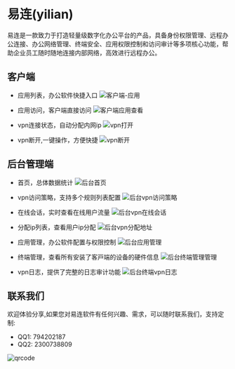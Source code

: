 # 易连(yilian)
易连是一款致力于打造轻量级数字化办公平台的产品，具备身份权限管理、远程办公连接、办公网络管理、终端安全、应用权限控制和访问审计等多项核心功能，帮助企业员工随时随地连接内部网络，高效进行远程办公。

## 客户端
- 应用列表，办公软件快捷入口
![客户端-应用](https://github.com/zyangk/changlian/assets/13983108/e998da99-fc14-491e-9b8d-2a9b11cb0e4f)

- 应用访问，客户端直接访问
![客户端应用查看](https://github.com/zyangk/changlian/assets/13983108/ce4c8397-4557-4e92-a255-963a9ef8be55)

- vpn连接状态，自动分配内网ip
![vpn打开](https://github.com/zyangk/changlian/assets/13983108/ae380400-8595-449a-a929-74bb76d8c58d)

- vpn断开,一键操作，方便快捷
![vpn断开](https://github.com/zyangk/changlian/assets/13983108/9e2ba329-5c59-4582-8e54-2a135231c1f5)


## 后台管理端
- 首页，总体数据统计
![后台首页](https://github.com/zyangk/changlian/assets/13983108/77c2b3d4-7b11-4e64-b8bf-192c985531e7)
- vpn访问策略，支持多个规则列表配置
![后台vpn访问策略](https://github.com/zyangk/changlian/assets/13983108/721fc454-8ac2-4236-9c44-34d337a03e38)

- 在线会话，实时查看在线用户流量
![后台vpn在线会话](https://github.com/zyangk/changlian/assets/13983108/c067493c-f36a-4ac8-b262-32cf6167ac7f)

- 分配ip列表，查看用户ip分配
![后台vpn分配地址](https://github.com/zyangk/changlian/assets/13983108/b4466c62-b54f-4852-b233-5c04a1276e52)

- 应用管理，办公软件配置与权限控制
![后台应用管理](https://github.com/zyangk/changlian/assets/13983108/635d8bb3-e26d-47c6-b67a-0a75a16d5458)

- 终端管理，查看所有安装了客⼾端的设备的硬件信息
![后台终端管理管理](https://github.com/zyangk/changlian/assets/13983108/332d9bfc-29be-4079-9b6a-9a0d247c61bd)

- vpn日志，提供了完整的⽇志审计功能
![后台终端vpn日志](https://github.com/zyangk/changlian/assets/13983108/8a954fcf-bbe8-4974-9d32-d05ff7f753db)



## 联系我们  
欢迎体验分享,如果您对易连软件有任何兴趣、需求，可以随时联系我们，支持定制:
- QQ1: 794202187
- QQ2: 2300738809
  
![qrcode](https://github.com/zyangk/changlian/assets/13983108/6cf9fe79-1f35-443d-98d6-38e11460d702)

